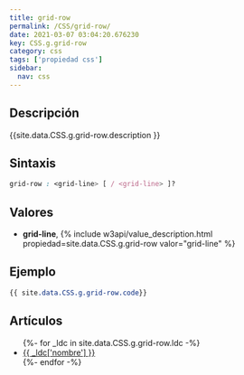 ```yaml
---
title: grid-row
permalink: /CSS/grid-row/
date: 2021-03-07 03:04:20.676230
key: CSS.g.grid-row
category: css
tags: ['propiedad css']
sidebar: 
  nav: css
---
```


## Descripción
{{site.data.CSS.g.grid-row.description }}

## Sintaxis
~~~css
grid-row : <grid-line> [ / <grid-line> ]?
~~~

## Valores
* **grid-line**,  {% include w3api/value_description.html propiedad=site.data.CSS.g.grid-row valor="grid-line" %}

## Ejemplo
~~~css
{{ site.data.CSS.g.grid-row.code}}
~~~

## Artículos
<ul>
{%- for _ldc in site.data.CSS.g.grid-row.ldc -%}
   <li>
       <a href="{{_ldc['url'] }}">{{ _ldc['nombre'] }}</a>
   </li>
{%- endfor -%}
</ul>
